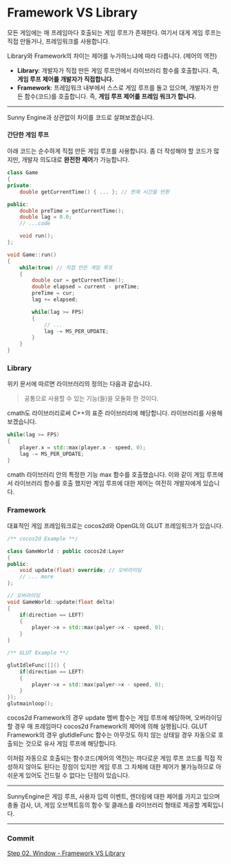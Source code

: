# Framework VS Library

모든 게임에는 매 프레임마다 호출되는 게임 루프가 존재한다. 여기서 대게 게임 루프는 직접 만들거나, 프레임워크를 사용합니다.

Library와 Framework의 차이는 제어를 누가하느냐에 따라 다릅니다. (제어의 역전)

- **Library**: 개발자가 직접 만든 게임 루프안에서 라이브러리 함수를 호출합니다. 즉, **게임 루프 제어를 개발자가 직접합니다.**
- **Framework**: 프레임워크 내부에서 스스로 게임 루프를 돌고 있으며, 개발자가 만든 함수(코드)를 호출합니다. 즉, **게임 루프 제어를 프레임 워크가 합니다.**

---

Sunny Engine과 상관없이 차이를 코드로 살펴보겠습니다.

#### 간단한 게임 루프

아래 코드는 순수하게 직접 만든 게임 루프를 사용합니다. 좀 더 작성해야 할 코드가 많지만, 개발자 의도대로 **완전한 제어**가 가능합니다.

```cpp
class Game
{
private:
    double getCurrentTime() { ... }; // 현재 시간을 반환

public:
    double preTime = getCurrentTime();
    double lag = 0.0;
    // ...code

    void run();
};

void Game::run()
{
    while(true) // 직접 만든 게임 루프
    {
        double cur = getCurrentTime();
        double elapsed = current - preTime;
        preTime = cur;
        lag += elapsed;

        while(lag >= FPS)
        {
            // ...
            lag -= MS_PER_UPDATE;
        }
    }
}
```

### Library

위키 문서에 따르면 라이브러리의 정의는 다음과 같습니다.

> 공통으로 사용할 수 있는 기능(들)을 모듈화 한 것이다.

cmath도 라이브러리로써 C++의 표준 라이브러리에 해당합니다. 라이브러리를 사용해보겠습니다.

```cpp
while(lag >= FPS)
{
    player.x = std::max(player.x - speed, 0);
    lag -= MS_PER_UPDATE;
}
```
cmath 라이브러리 안의 특정한 기능 max 함수를 호출했습니다. 이와 같이 게임 루프에서 라이브러리 함수를 호출 했지만 게임 루프에 대한 제어는 여전히 개발자에게 있습니다.

### Framework

대표적인 게임 프레임워크로는 cocos2d와 OpenGL의 GLUT 프레임워크가 있습니다.

```cpp
/** cocos2d Example **/

class GameWorld : public cocos2d:Layer
{
public:
    void update(float) override; // 오버라이딩
    // ... more
};

// 오버라이딩
void GameWorld::update(float delta)
{
    if(direction == LEFT)
    {
        player->x = std::max(palyer->x - speed, 0);
    }
}

/** GLUT Example **/

glutIdleFunc([]() {
    if(direction == LEFT)
    {
        player->x = std::max(palyer->x - speed, 0);
    }  
});
glutmainloop();
```

cocos2d Framework의 경우 update 멤버 함수는 게임 루프에 해당하며, 오버라이딩 할 경우 매 프레임마다 cocos2d Framework의 제어에 의해 실행됩니다. GLUT Framework의 경우 glutIdleFunc 함수는 아무것도 하지 않는 상태일 경우 자동으로 호출되는 것으로 유사 게임 루프에 해당합니다.

이처럼 자동으로 호출되는 함수코드(제어의 역전)는 까다로운 게임 루프 코드를 직접 작성하지 않아도 된다는 장점이 있지만 게임 루프 그 자체에 대한 제어가 불가능하므로 아쉬운게 있어도 건드릴 수 없다는 단점이 있습니다.

---

SunnyEngine은 게임 루프, 사용자 입력 이벤트, 렌더링에 대한 제어를 가지고 있으며 충돌 검사, UI, 게임 오브젝트등의 함수 및 클래스를 라이브러리 형태로 제공할 계획입니다.

---

### Commit
[Step 02. Window - Framework VS Library](https://github.com/adunStudio/Sunny/commit/29688a8fe66ddb2d1dbb1c2e879cce62f4f2b201)
